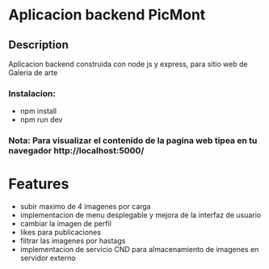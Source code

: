 # Aplicacion backend PicMont

## Description
Aplicacion backend construida con node js y express, para sitio web de Galeria de arte 


### Instalacion:
- npm install
- npm run dev

### Nota: Para visualizar el contenido de la pagina web tipea en tu navegador <b> http://localhost:5000/</b>

#

# Features
- subir maximo de 4 imagenes por carga
- implementacion de menu desplegable y mejora de la interfaz de usuario  
- cambiar la imagen de perfil
- likes para publicaciones 
- filtrar las imagenes por hastags
- implementacion de servicio CND para almacenamiento de imagenes en servidor externo
 
